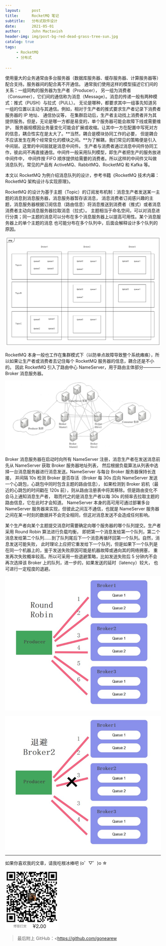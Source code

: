 ```yaml
---
layout:     post
title:      RocketMQ 笔记
subtitle:   分布式软件设计
date:       2021-05-01
author:     John Mactavish
header-img: img/post-bg-red-dead-grass-tree-sun.jpg
catalog: true
tags:
     - RocketMQ
     - 分布式
     
---
```


使用量大的业务通常由多台服务器（数据库服务器、缓存服务器、计算服务器等）配合支持。服务器间的配合离不开通信。
通常我们使用这样的模型描述它们间的关系：一组同构的服务器为生产者（Producer），
另一组为消费者（Consumer），它们间的通信称为消息（Message）。消息的传递一般有两种模式：推式（PUSH）与拉式（PULL）。
无论是哪种，都要求其中一组事先知道另一组的位置以主动与其通信。例如，相对于生产者的推式要求生产者记录下消费者服务器的 IP 地址、
通信协议等，
在集群启动后，生产者主动找上消费者并为其提供服务。但是，无论是哪一方都是易变的，单个服务器可能会故障下线或需要维护，
服务器规模因业务量变化可能会扩展或收缩。让其中一方在配置中写死对方的信息，耦合性实在是太大了。**当然，耦合是模块协同工作的必要，
但是耦合不应该发生在两个经常变化的模块之间。**为了解耦，我们常见的策略便是引入中间层。这里的中间层就是消息中间件。
生产者与消费者通过消息中间件协同工作，彼此间不再直接通信。中间件一般采用队列模型，即生产者把生产的服务放进中间件中，
中间件按 FIFO 顺序提供给需要的消费者。所以这样的中间件又叫做消息队列，常见的产品有 ActiveMQ、RabbitMQ、RocketMQ 和 Kafka 等。

本文以 RocketMQ 为例介绍消息队列的设计，参考书籍《RocketMQ 技术内幕：RocketMQ 架构设计与实现原理》。

RocketMQ 的设计为基于主题（Topic）的订阅发布机制：消息生产者发送某一主题的消息到消息服务器，消息服务器暂存该消息，
消息消费者订阅感兴趣的主题，消息服务器根据订阅信息（路由信息）将消息推送到消费者（推式）或者消息消费者主动向消息服务器拉取消息（拉式）。 
主题相当于命名空间，可以对消息进行分类；同一主题的消息可以分布在多个消息服务器上以提高可用性。某个消息服务器上的单个主题的消息
也可能分布在多个队列中，后面会解释设计多个队列的原因。

![queue](https://raw.githubusercontent.com/gonearewe/gonearewe.github.io/master/img/post-2021-rocketmq-queue.jpg)

RocketMQ 本身一般也工作在集群模式下（以防单点故障导致整个系统瘫痪），所以如果让生产者或消费者去记住每个 RocketMQ 服务器的信息，耦合还是不小的。
因此 RocketMQ 引入了路由中心 NameServer，用于路由主体部分———— Broker 消息服务器。

![name-server](https://raw.githubusercontent.com/gonearewe/gonearewe.github.io/master/img/post-2021-rocketmq-nameserver.jpg)

Broker 消息服务器在启动时向所有 NameServer 注册，消息生产者在发送消息前先从 NameServer 获取 Broker 服务器地址列表，
然后根据负载算法从列表中选择一台消息服务器进行消息发送。NameServer 与每台 Broker 服务器保持长连接，
并间隔 10s 检测 Broker 是否存活（Broker 每 30s 应向 NameServer 发送一个心跳包，心跳包中同时包含主题的路由信息），
如果检测到 Broker 宕机（最近的心跳包的时间戳在 120s 前），则从路由注册表中将其移除。但是路由变化不会马上通知消息生产者，
取而代之的是消息生产者以每 30s 的频率去拉取主题的路由信息，它在此时才会知道。
NameServer 本身的高可用可通过部署多台 NameServer 服务器来实现，但彼此之间互不通信，也就是 NameServer 服务器之间在某一时刻的数据并不会完全相同，但这对消息发送不会造成任何影响。

某个生产者向某个主题提交消息时需要确定向哪个服务器的哪个队列提交。生产者采用 Round Robin 算法进行负载均衡，
即把第一个消息发给第一个队列，第二个消息发给第二个队列……到了队列尾后下一个消息再循环回第一个队列。自然，消息发送可能失败，
此时理论上应把它重发给下一个队列，但是如果下一个队列是在同一个机器上的，鉴于发送失败原因可能是机器故障或通向其的网络拥塞，
重发再次失败概率较高。所以可采用一些退避策略，比如发送失败后 5 分钟内不会再次选择该 Broker 上的队列，进一步的，如果发送的延时（latency）较大，
也可进行一定程度的退避。

![producer-1](https://raw.githubusercontent.com/gonearewe/gonearewe.github.io/master/img/post-2021-rocketmq-producer-1.jpg)

![producer-2](https://raw.githubusercontent.com/gonearewe/gonearewe.github.io/master/img/post-2021-rocketmq-producer-2.jpg)

---
如果你喜欢我的文章，请我吃根冰棒吧  (o゜▽゜)o ☆

![contribution](https://raw.githubusercontent.com/gonearewe/gonearewe.github.io/master/img/contribution.jpg)

> 最后附上 GitHub：<https://github.com/gonearew